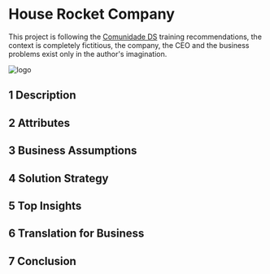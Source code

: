 # House Rocket Company

This project is following the [Comunidade DS](https://www.comunidadedatascience.com/comunidade-ds/) training recommendations, the context is completely fictitious, the company, the CEO and the business problems exist only in the author's imagination.

<img src="https://user-images.githubusercontent.com/000.png" alt="logo" style="zoom:100%;" />

## 1 Description

## 2 Attributes

## 3 Business Assumptions

## 4 Solution Strategy

## 5 Top Insights

## 6 Translation for Business

## 7 Conclusion
